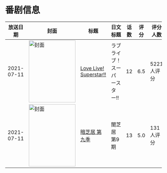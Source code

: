 # 番剧信息

|放送日期|封面|标题|日文标题|话数|评分|评分人数|
|---|---|---|---|---|---|---|
|2021-07-11|<img src="//lain.bgm.tv/pic/cover/c/bf/92/306742_MvLk2.jpg" alt="封面" style="width:150px;height:200px;object-fit:cover;">|[Love Live! Superstar!!](https://bangumi.tv/subject/306742)|ラブライブ！スーパースター!!|12|6.5|5221人评分|
|2021-07-11|<img src="//lain.bgm.tv/pic/cover/c/d0/d7/338201_5i4oi.jpg" alt="封面" style="width:150px;height:200px;object-fit:cover;">|[暗芝居 第九季](https://bangumi.tv/subject/338201)|闇芝居 第9期|13|5.0|131人评分|

